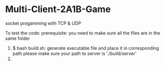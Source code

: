 # Multi-Client-2A1B-Game
socket progamming with TCP &amp; UDP 

To test the code:
prerequisite: you need to make sure all the files are in the same folder
1. $ bash build.sh: generate executable file and place it in corresponding path
please make sure your path to server is './build/server'
2.

